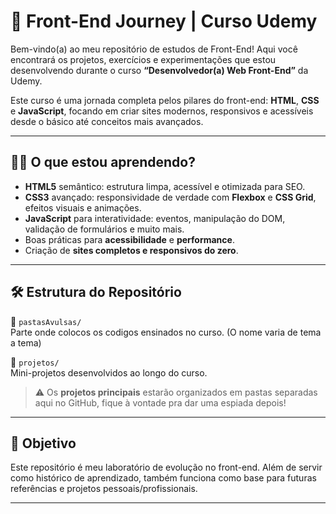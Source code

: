 # 🚀 Front-End Journey | Curso Udemy

Bem-vindo(a) ao meu repositório de estudos de Front-End! Aqui você encontrará os projetos, exercícios e experimentações que estou desenvolvendo durante o curso **“Desenvolvedor(a) Web Front-End”** da Udemy.

Este curso é uma jornada completa pelos pilares do front-end: **HTML**, **CSS** e **JavaScript**, focando em criar sites modernos, responsivos e acessíveis desde o básico até conceitos mais avançados.

---

## 👨‍💻 O que estou aprendendo?

- **HTML5** semântico: estrutura limpa, acessível e otimizada para SEO.
- **CSS3** avançado: responsividade de verdade com **Flexbox** e **CSS Grid**, efeitos visuais e animações.
- **JavaScript** para interatividade: eventos, manipulação do DOM, validação de formulários e muito mais.
- Boas práticas para **acessibilidade** e **performance**.
- Criação de **sites completos e responsivos do zero**.

---

## 🛠 Estrutura do Repositório

📁 `pastasAvulsas/`  
Parte onde colocos os codigos ensinados no curso. (O nome varia de tema a tema)

📁 `projetos/`  
Mini-projetos desenvolvidos ao longo do curso.

> ⚠️ Os **projetos principais** estarão organizados em pastas separadas aqui no GitHub, fique à vontade pra dar uma espiada depois!

---

## 🎯 Objetivo

Este repositório é meu laboratório de evolução no front-end. Além de servir como histórico de aprendizado, também funciona como base para futuras referências e projetos pessoais/profissionais.

---
